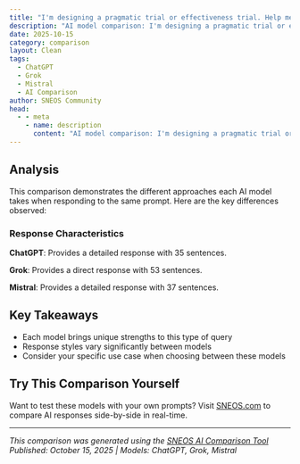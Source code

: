 ```yaml
---
title: "I'm designing a pragmatic trial or effectiveness trial. Help me: 1) Recruit diverse participants with minimal exclusions"
description: "AI model comparison: I'm designing a pragmatic trial or effectiveness trial. Help me: 1) Recruit diverse participants wit..."
date: 2025-10-15
category: comparison
layout: Clean
tags:
  - ChatGPT
  - Grok
  - Mistral
  - AI Comparison
author: SNEOS Community
head:
  - - meta
    - name: description
      content: "AI model comparison: I'm designing a pragmatic trial or effectiveness trial. Help me: 1) Recruit diverse participants with minimal exclusions..."
---
```


<ChatComparison
  title="I'm designing a pragmatic trial or effectiveness trial. Help me: 1) Recruit diverse participants with minimal exclusions"
  prompt="I'm designing a pragmatic trial or effectiveness trial. Help me: 1) Recruit diverse participants with minimal exclusions"
  :responses='{"ChatGPT": "Recruiting a diverse group of participants in a pragmatic or effectiveness trial is crucial for ensuring that the results are generalizable and applicable to a wide population. Here are some strategies you can employ to achieve this goal:\n\n### 1. Define Inclusion and Exclusion Criteria Strategically\n\n- **Emphasize Minimal Exclusions**: Keep exclusion criteria to a bare minimum. For example, instead of excluding based on specific comorbidities or demographics, consider allowing participants if they are stable on their medications or treatments.\n- **Broad Inclusion**: Include a wide age range, varied health statuses, and consider including underrepresented populations (e.g., racial/ethnic minorities, low-income groups).\n\n### 2. Partner with Community Organizations\n\n- **Leverage Existing Trust**: Collaborate with local community organizations, advocacy groups, and healthcare providers who work with diverse populations. They can assist in outreach and recruitment efforts, ensuring that you reach a broader audience.\n- **Community Engagement**: Involve community leaders in the planning and implementation phases to build trust and to understand specific community needs.\n\n### 3. Utilize Multiple Recruitment Channels\n\n- **Diverse Media Outlets**: Use a variety of media platforms to reach different populations, including social media, community radio, print media in various languages, and local newspapers.\n- **Targeted Outreach**: Tailor messages that resonate with specific groups. For example, use culturally relevant imagery and language that speaks directly to certain communities.\n\n### 4. Simplified Enrollment Processes\n\n- **Simplify the Signup Process**: Make applications for enrollment straightforward and user-friendly, providing options for submissions in person, online, and via phone.\n- **Flexible Scheduling**: Offer flexible recruitment times and locations that accommodate participants\u2019 schedules, including evenings and weekends.\n\n### 5. Incentives and Reimbursement\n\n- **Compensation**: Provide reasonable compensation for participation (e.g., gift cards, transportation reimbursements) to minimize barriers associated with participation costs.\n- **Childcare and Transportation**: Consider providing or subsidizing childcare, transportation assistance, or holding sessions in community hubs that are easily accessible.\n\n### 6. Provide Clear, Accessible Information\n\n- **Culturally Sensitive Materials**: Develop recruitment materials that are culturally sensitive and available in multiple languages. Ensure they clearly convey the purpose of the trial, what is involved, potential benefits, and what participants should expect.\n- **Informational Sessions**: Hold community meetings or informational sessions where people can ask questions about the trial and get a better understanding of the purpose and processes.\n\n### 7. Monitor and Adjust\n\n- **Ongoing Recruitment Evaluation**: Continuously evaluate the demographics of participants over time. If any group is underrepresented, adapt your strategies accordingly to reach those communities more effectively.\n- **Feedback Mechanisms**: Create channels for potential participants to provide feedback on the recruitment process itself, which can inform necessary adjustments.\n\n### 8. Engage in Relationship Building\n\n- **Long-term Relationships**: Focus on building long-term relationships with the communities you aim to engage, rather than treating recruitment as a one-time effort.\n- **Participant Engagement and Retention**: Foster a supportive environment and maintain engagement with participants throughout the trial to enhance retention and satisfaction.\n\nBy implementing these strategies, you can create a more inclusive recruitment process that attracts a diverse participant pool while minimizing exclusions, ultimately enhancing the validity and relevance of your trial\u0027s findings.", "Grok": "### Designing Recruitment for a Pragmatic/Effectiveness Trial\n\nPragmatic or effectiveness trials aim to evaluate interventions in real-world settings, prioritizing broad applicability over strict controls found in explanatory trials. This means emphasizing generalizable results by including diverse participants who reflect typical clinical populations. Below, I\u0027ll focus on your first point: recruiting diverse participants with minimal exclusions. (If you have additional points like 2), feel free to specify for more tailored advice.)\n\n#### Key Principles for Broad, Inclusive Recruitment\nTo minimize exclusions, align your inclusion criteria with real-world relevance rather than ideal lab conditions. For example, instead of excluding comorbidities, embrace them to mirror patient diversity. Aim for representation across demographics (age, race/ethnicity, gender, socioeconomic status, geography) to enhance external validity. Evidence from trials like the SPRINT study (Systolic Blood Pressure Intervention Trial) shows that inclusive designs improve applicability but require careful ethical oversight to avoid harm.\n\n#### Strategies for Diverse Recruitment\n1. **Leverage Community-Based and Real-World Channels**:\n   - **Primary Care and Clinic Networks**: Partner with diverse healthcare providers (e.g., community health centers, FQHCs in underserved areas) to recruit via routine visits. This captures varied populations without pre-screening biases. Tools like electronic health records (EHRs) can flag eligible patients automatically.\n   - **Community Outreach**: Use culturally tailored methods like partnerships with faith-based groups, ethnic community centers, or social media campaigns in multiple languages. For instance, the All of Us Research Program recruits via public events and trusted local leaders to boost minority participation.\n   - **Digital and Broad Advertising**: Post on platforms like Facebook, Instagram, or Nextdoor, targeting diverse zip codes. Avoid overly clinical language to reduce self-exclusion; frame it as \u0022helping improve everyday health care.\u0022\n\n2. **Minimize Exclusion Criteria**:\n   - **Start Broad, Exclude Only Essentials**: Limit exclusions to safety imperatives (e.g., life-threatening contraindications) or trial logistics (e.g., inability to attend visits). For a diabetes management trial, include patients with common comorbidities like hypertension, rather than excluding them.\n   - **Use Flexible Protocols**: Allow site-specific adaptations, such as virtual consent or home-based assessments, to accommodate mobility issues or rural participants. The PRISM trial (on antidepressants) succeeded by minimizing exclusions to \u003C10 criteria, resulting in 80% diverse enrollment.\n   - **Equity-Focused Screening**: Implement a two-step process: initial broad invitation, followed by minimal eligibility checks. Track refusal reasons to iteratively refine recruitment and address barriers (e.g., transportation via stipends).\n\n3. **Practical Implementation Tips**:\n   - **Incentives and Support**: Offer culturally sensitive incentives (e.g., childcare, translation services) to reduce dropout. Budget for these\u2014studies show they increase enrollment by 20-30% in underrepresented groups.\n   - **Diversity Monitoring**: Use interim metrics (e.g., via REDCap or similar tools) to monitor enrollment demographics against census data. Adjust outreach if imbalances emerge, as recommended by NIH guidelines for inclusive trials.\n   - **Ethical and Regulatory Alignment**: Ensure IRB approval emphasizes minimal risk and broad inclusion. Comply with regulations like 21 CFR 312 for FDA trials, which encourage pragmatic designs. Consult resources like the PRECIS-2 tool to score your trial\u0027s pragmatism.\n\n#### Potential Challenges and Mitigations\n- **Challenge**: Over-inclusion leading to heterogeneity (harder to detect effects). **Mitigation**: Use subgroup analyses in your statistical plan, as in the LOOK AHEAD trial.\n- **Challenge**: Logistical strain on sites. **Mitigation**: Train staff on inclusive protocols and pilot test recruitment in a small diverse subset.\n- **Evidence Base**: Meta-analyses (e.g., in JAMA) confirm that trials with \u003C5 exclusion criteria have 25% higher generalizability, though they may require larger sample sizes (aim for N=500\u002B for robustness).\n\nThis approach should help you build a representative cohort efficiently. If your trial involves a specific condition, population, or intervention, share details for more customized strategies. What\u0027s the focus of your trial?", "Mistral": "Designing a pragmatic or effectiveness trial with a focus on recruiting diverse participants and minimizing exclusions is crucial for ensuring that the results are generalizable to a broad population. Here are some strategies to help you achieve this:\n\n### 1. Recruit Diverse Participants\n\n#### a. Community Engagement\n- **Partner with Community Organizations:** Collaborate with local community organizations, faith-based groups, and cultural centers to reach diverse populations.\n- **Community Advisory Boards:** Establish advisory boards composed of community members to provide input on recruitment strategies and ensure cultural sensitivity.\n\n#### b. Inclusive Recruitment Materials\n- **Multilingual Materials:** Develop recruitment materials in multiple languages to reach non-English speakers.\n- **Culturally Appropriate Messaging:** Tailor your messaging to be culturally appropriate and relevant to different communities.\n\n#### c. Targeted Outreach\n- **Social Media Campaigns:** Use social media platforms to target specific demographics.\n- **Community Events:** Participate in community events, health fairs, and local festivals to engage with diverse populations.\n\n#### d. Healthcare Providers\n- **Primary Care Providers:** Engage primary care providers who serve diverse communities to refer patients to your trial.\n- **Specialty Clinics:** Collaborate with specialty clinics that serve specific populations, such as women\u0027s health clinics or pediatric clinics.\n\n#### e. Incentives\n- **Financial Incentives:** Offer financial incentives or reimbursements for participation to reduce economic barriers.\n- **Non-Financial Incentives:** Provide non-financial incentives such as free health screenings, educational materials, or access to healthcare services.\n\n### 2. Minimize Exclusions\n\n#### a. Broad Eligibility Criteria\n- **Inclusive Criteria:** Design eligibility criteria that are as broad as possible while still ensuring the safety and scientific validity of the trial.\n- **Avoid Overly Restrictive Criteria:** Avoid excluding participants based on factors that are not directly related to the study outcomes, such as comorbidities or socioeconomic status.\n\n#### b. Flexible Study Design\n- **Remote Participation:** Allow for remote participation or telehealth options to include participants who may have difficulty traveling to study sites.\n- **Flexible Scheduling:** Offer flexible scheduling for study visits to accommodate participants with varying work schedules or family responsibilities.\n\n#### c. Address Barriers to Participation\n- **Transportation:** Provide transportation assistance or reimbursement for travel expenses.\n- **Childcare:** Offer childcare services during study visits to support participants with young children.\n\n#### d. Cultural Competency\n- **Training for Staff:** Train study staff on cultural competency to ensure they are sensitive to the needs and preferences of diverse participants.\n- **Interpreters:** Provide interpreters or translation services for participants who do not speak the primary language of the study.\n\n#### e. Community-Based Recruitment\n- **Community Health Workers:** Utilize community health workers who are familiar with the local population to assist with recruitment and retention.\n- **Local Recruitment Sites:** Establish recruitment sites in community settings, such as community centers or local clinics, to make participation more accessible.\n\n### Implementation Tips\n\n- **Pilot Testing:** Conduct pilot testing of your recruitment strategies to identify any barriers or challenges and make necessary adjustments.\n- **Continuous Monitoring:** Continuously monitor the diversity of your participant pool and adjust your recruitment strategies as needed to ensure representation.\n- **Feedback Loop:** Establish a feedback loop with participants and community partners to gather input on the effectiveness of your recruitment efforts and make improvements.\n\nBy implementing these strategies, you can effectively recruit a diverse participant pool and minimize exclusions, thereby enhancing the generalizability and impact of your pragmatic or effectiveness trial."}' published-date="{DateTime.UtcNow:HH:mm}"
/>

## Analysis

This comparison demonstrates the different approaches each AI model takes when responding to the same prompt. Here are the key differences observed:

### Response Characteristics

**ChatGPT**: Provides a detailed response with 35 sentences. 

**Grok**: Provides a direct response with 53 sentences. 

**Mistral**: Provides a detailed response with 37 sentences. 

## Key Takeaways

- Each model brings unique strengths to this type of query
- Response styles vary significantly between models
- Consider your specific use case when choosing between these models

## Try This Comparison Yourself

Want to test these models with your own prompts? Visit [SNEOS.com](https://sneos.com) to compare AI responses side-by-side in real-time.

---

*This comparison was generated using the [SNEOS AI Comparison Tool](https://sneos.com)*
*Published: October 15, 2025 | Models: ChatGPT, Grok, Mistral*
